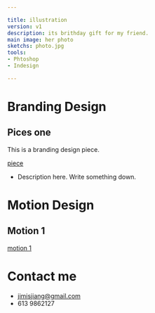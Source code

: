 ```yaml
---

title: illustration
version: v1
description: its brithday gift for my friend.
main image: her photo
sketchs: photo.jpg
tools: 
- Phtoshop
- Indesign

---
```


# Branding Design

## Pices one

This is a branding design piece.

[piece](piece1.jpg)

- Description here. Write something down.

# Motion Design

## Motion 1

[motion 1](heep://motion1.ca)

# Contact me

- jimisjiang@gmail.com
- 613 9862127 








